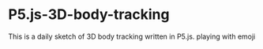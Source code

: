 # P5.js-3D-body-tracking
This is a daily sketch of 3D body tracking written in P5.js. playing with emoji
